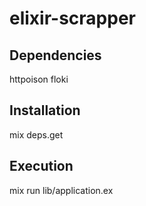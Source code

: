 # elixir-scrapper

## Dependencies

httpoison
floki

## Installation

mix deps.get

## Execution

mix run lib/application.ex
